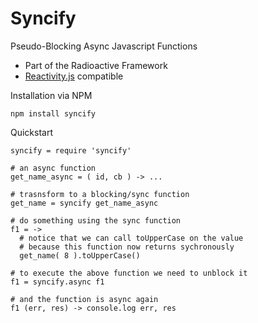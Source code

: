 # Syncify

Pseudo-Blocking Async Javascript Functions

* Part of the Radioactive Framework
* [Reactivity.js](http://github.com/aldonline/reactivity.js) compatible

Installation via NPM

    npm install syncify

Quickstart

    syncify = require 'syncify'
    
    # an async function
    get_name_async = ( id, cb ) -> ...
    
    # trasnsform to a blocking/sync function
    get_name = syncify get_name_async
    
    # do something using the sync function
    f1 = ->
      # notice that we can call toUpperCase on the value
      # because this function now returns sychronously
      get_name( 8 ).toUpperCase()
    
    # to execute the above function we need to unblock it
    f1 = syncify.async f1
    
    # and the function is async again
    f1 (err, res) -> console.log err, res
